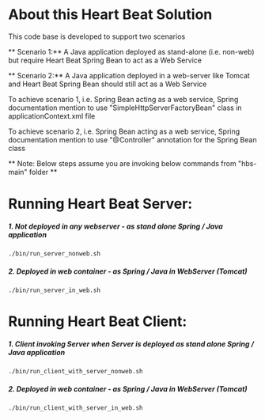 
# About this Heart Beat Solution

This code base is developed to support two scenarios

** Scenario 1:** A Java application deployed as stand-alone (i.e. non-web) but require Heart Beat Spring Bean to act as a Web Service

** Scenario 2:** A Java application deployed in a web-server like Tomcat and Heart Beat Spring Bean should still act as a Web Service


To achieve scenario 1, i.e. Spring Bean acting as a web service, Spring documentation mention to use "SimpleHttpServerFactoryBean" class in applicationContext.xml file

To achieve scenario 2, i.e. Spring Bean acting as a web service, Spring documentation mention to use "@Controller" annotation for the Spring Bean class 


** Note: Below steps assume you are invoking below commands from "hbs-main" folder ** 

# Running Heart Beat Server:

##### 1. Not deployed in any webserver 		- as stand alone Spring / Java application

	./bin/run_server_nonweb.sh

##### 2. Deployed in web container				- as Spring / Java in WebServer (Tomcat)

	./bin/run_server_in_web.sh


# Running Heart Beat Client:

##### 1. Client invoking Server when Server is deployed as stand alone Spring / Java application

	./bin/run_client_with_server_nonweb.sh

##### 2. Deployed in web container				- as Spring / Java in WebServer (Tomcat)

	./bin/run_client_with_server_in_web.sh


